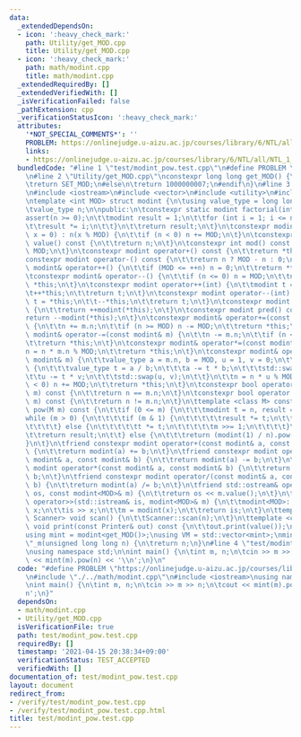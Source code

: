 ```yaml
---
data:
  _extendedDependsOn:
  - icon: ':heavy_check_mark:'
    path: Utility/get_MOD.cpp
    title: Utility/get_MOD.cpp
  - icon: ':heavy_check_mark:'
    path: math/modint.cpp
    title: math/modint.cpp
  _extendedRequiredBy: []
  _extendedVerifiedWith: []
  _isVerificationFailed: false
  _pathExtension: cpp
  _verificationStatusIcon: ':heavy_check_mark:'
  attributes:
    '*NOT_SPECIAL_COMMENTS*': ''
    PROBLEM: https://onlinejudge.u-aizu.ac.jp/courses/library/6/NTL/all/NTL_1_B
    links:
    - https://onlinejudge.u-aizu.ac.jp/courses/library/6/NTL/all/NTL_1_B
  bundledCode: "#line 1 \"test/modint_pow.test.cpp\"\n#define PROBLEM \"https://onlinejudge.u-aizu.ac.jp/courses/library/6/NTL/all/NTL_1_B\"\
    \n#line 2 \"Utility/get_MOD.cpp\"\nconstexpr long long get_MOD() {\n#ifdef SET_MOD\n\
    \treturn SET_MOD;\n#else\n\treturn 1000000007;\n#endif\n}\n#line 3 \"math/modint.cpp\"\
    \n#include <iostream>\n#include <vector>\n#include <utility>\n#include <cassert>\n\
    \ntemplate <int MOD> struct modint {\n\tusing value_type = long long;\n\nprivate:\n\
    \tvalue_type n;\n\npublic:\n\tconstexpr static modint factorial(int n) {\n\t\t\
    assert(n >= 0);\n\t\tmodint result = 1;\n\t\tfor (int i = 1; i <= n; ++i) {\n\t\
    \t\tresult *= i;\n\t\t}\n\t\treturn result;\n\t}\n\tconstexpr modint(const value_type\
    \ x = 0) : n(x % MOD) {\n\t\tif (n < 0) n += MOD;\n\t}\n\tconstexpr value_type\
    \ value() const {\n\t\treturn n;\n\t}\n\tconstexpr int mod() const {\n\t\treturn\
    \ MOD;\n\t}\n\tconstexpr modint operator+() const {\n\t\treturn *this;\n\t}\n\t\
    constexpr modint operator-() const {\n\t\treturn n ? MOD - n : 0;\n\t}\n\tconstexpr\
    \ modint& operator++() {\n\t\tif (MOD <= ++n) n = 0;\n\t\treturn *this;\n\t}\n\
    \tconstexpr modint& operator--() {\n\t\tif (n <= 0) n = MOD;\n\t\tn--;\n\t\treturn\
    \ *this;\n\t}\n\tconstexpr modint operator++(int) {\n\t\tmodint t = *this;\n\t\
    \t++*this;\n\t\treturn t;\n\t}\n\tconstexpr modint operator--(int) {\n\t\tmodint\
    \ t = *this;\n\t\t--*this;\n\t\treturn t;\n\t}\n\tconstexpr modint next() const\
    \ {\n\t\treturn ++modint(*this);\n\t}\n\tconstexpr modint pred() const {\n\t\t\
    return --modint(*this);\n\t}\n\tconstexpr modint& operator+=(const modint& m)\
    \ {\n\t\tn += m.n;\n\t\tif (n >= MOD) n -= MOD;\n\t\treturn *this;\n\t}\n\tconstexpr\
    \ modint& operator-=(const modint& m) {\n\t\tn -= m.n;\n\t\tif (n < 0) n += MOD;\n\
    \t\treturn *this;\n\t}\n\tconstexpr modint& operator*=(const modint& m) {\n\t\t\
    n = n * m.n % MOD;\n\t\treturn *this;\n\t}\n\tconstexpr modint& operator/=(const\
    \ modint& m) {\n\t\tvalue_type a = m.n, b = MOD, u = 1, v = 0;\n\t\twhile (b)\
    \ {\n\t\t\tvalue_type t = a / b;\n\t\t\ta -= t * b;\n\t\t\tstd::swap(a, b);\n\t\
    \t\tu -= t * v;\n\t\t\tstd::swap(u, v);\n\t\t}\n\t\tn = n * u % MOD;\n\t\tif (n\
    \ < 0) n += MOD;\n\t\treturn *this;\n\t}\n\tconstexpr bool operator==(const modint&\
    \ m) const {\n\t\treturn n == m.n;\n\t}\n\tconstexpr bool operator!=(const modint&\
    \ m) const {\n\t\treturn n != m.n;\n\t}\n\ttemplate <class M> constexpr modint\
    \ pow(M m) const {\n\t\tif (0 <= m) {\n\t\t\tmodint t = n, result = 1;\n\t\t\t\
    while (m > 0) {\n\t\t\t\tif (m & 1) {\n\t\t\t\t\tresult *= t;\n\t\t\t\t\tm--;\n\
    \t\t\t\t} else {\n\t\t\t\t\tt *= t;\n\t\t\t\t\tm >>= 1;\n\t\t\t\t}\n\t\t\t}\n\t\
    \t\treturn result;\n\t\t} else {\n\t\t\treturn (modint(1) / n).pow(-m);\n\t\t\
    }\n\t}\n\tfriend constexpr modint operator+(const modint& a, const modint& b)\
    \ {\n\t\treturn modint(a) += b;\n\t}\n\tfriend constexpr modint operator-(const\
    \ modint& a, const modint& b) {\n\t\treturn modint(a) -= b;\n\t}\n\tfriend constexpr\
    \ modint operator*(const modint& a, const modint& b) {\n\t\treturn modint(a) *=\
    \ b;\n\t}\n\tfriend constexpr modint operator/(const modint& a, const modint&\
    \ b) {\n\t\treturn modint(a) /= b;\n\t}\n\tfriend std::ostream& operator<<(std::ostream&\
    \ os, const modint<MOD>& m) {\n\t\treturn os << m.value();\n\t}\n\tfriend std::istream&\
    \ operator>>(std::istream& is, modint<MOD>& m) {\n\t\tmodint<MOD>::value_type\
    \ x;\n\t\tis >> x;\n\t\tm = modint(x);\n\t\treturn is;\n\t}\n\ttemplate <class\
    \ Scanner> void scan() {\n\t\tScanner::scan(n);\n\t}\n\ttemplate <class Printer>\
    \ void print(const Printer& out) const {\n\t\tout.print(value());\n\t}\n};\n\n\
    using mint = modint<get_MOD()>;\nusing VM = std::vector<mint>;\nmint operator\"\
    \"_m(unsigned long long n) {\n\treturn n;\n}\n#line 4 \"test/modint_pow.test.cpp\"\
    \nusing namespace std;\n\nint main() {\n\tint m, n;\n\tcin >> m >> n;\n\tcout\
    \ << mint(m).pow(n) << '\\n';\n}\n"
  code: "#define PROBLEM \"https://onlinejudge.u-aizu.ac.jp/courses/library/6/NTL/all/NTL_1_B\"\
    \n#include \"./../math/modint.cpp\"\n#include <iostream>\nusing namespace std;\n\
    \nint main() {\n\tint m, n;\n\tcin >> m >> n;\n\tcout << mint(m).pow(n) << '\\\
    n';\n}"
  dependsOn:
  - math/modint.cpp
  - Utility/get_MOD.cpp
  isVerificationFile: true
  path: test/modint_pow.test.cpp
  requiredBy: []
  timestamp: '2021-04-15 20:38:34+09:00'
  verificationStatus: TEST_ACCEPTED
  verifiedWith: []
documentation_of: test/modint_pow.test.cpp
layout: document
redirect_from:
- /verify/test/modint_pow.test.cpp
- /verify/test/modint_pow.test.cpp.html
title: test/modint_pow.test.cpp
---
```

